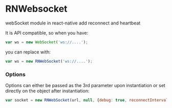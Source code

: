 # RNWebsocket
webSocket module in react-native add reconnect and heartbeat

It is API compatible, so when you have:
```javascript
var ws = new WebSocket('ws://....');
```
you can replace with:
```javascript
var ws = new RNWebSocket('ws://....');
```

### Options
Options can either be passed as the 3rd parameter upon instantiation or set directly on the object after instantiation:
```javascript
var socket = new RNWebSocket(url, null, {debug: true, reconnectInterval: 3000});
```

